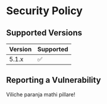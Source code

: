 # Security Policy

## Supported Versions

| Version | Supported          |
| ------- | ------------------ |
| 5.1.x   | :white_check_mark: |


## Reporting a Vulnerability

Viliche paranja mathi pillare!
